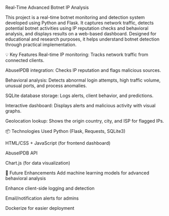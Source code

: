 Real-Time Advanced Botnet IP Analysis

This project is a real-time botnet monitoring and detection system developed using Python and Flask. It captures network traffic, detects potential botnet activities using IP reputation checks and behavioral analysis, and displays results on a web-based dashboard. Designed for educational and research purposes, it helps understand botnet detection through practical implementation.

💡 Key Features
Real-time IP monitoring: Tracks network traffic from connected clients.

AbuseIPDB integration: Checks IP reputation and flags malicious sources.

Behavioral analysis: Detects abnormal login attempts, high traffic volume, unusual ports, and process anomalies.

SQLite database storage: Logs alerts, client behavior, and predictions.

Interactive dashboard: Displays alerts and malicious activity with visual graphs.

Geolocation lookup: Shows the origin country, city, and ISP for flagged IPs.

📦 Technologies Used
Python (Flask, Requests, SQLite3)

HTML/CSS + JavaScript (for frontend dashboard)

AbuseIPDB API

Chart.js (for data visualization)

🚀 Future Enhancements
Add machine learning models for advanced behavioral analysis

Enhance client-side logging and detection

Email/notification alerts for admins

Dockerize for easier deployment